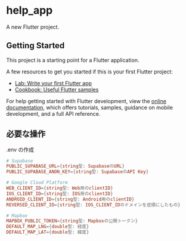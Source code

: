 # help_app

A new Flutter project.

## Getting Started

This project is a starting point for a Flutter application.

A few resources to get you started if this is your first Flutter project:

- [Lab: Write your first Flutter app](https://docs.flutter.dev/get-started/codelab)
- [Cookbook: Useful Flutter samples](https://docs.flutter.dev/cookbook)

For help getting started with Flutter development, view the
[online documentation](https://docs.flutter.dev/), which offers tutorials,
samples, guidance on mobile development, and a full API reference.

## 必要な操作
.env の作成
```toml
# Supabase
PUBLIC_SUPABASE_URL={string型: SupabaseのURL}
PUBLIC_SUPABASE_ANON_KEY={string型: SupabaseのAPI Key}

# Google Cloud Platform
WEB_CLIENT_ID={string型: Web用のclientID}
IOS_CLIENT_ID={string型: IOS用のclientID}
ANDROID_CLIENT_ID={string型: Android用のclientID}
REVERSED_CLIENT_ID={string型: IOS_CLIENT_IDのドメインを逆順にしたもの}

# Mapbox
MAPBOX_PUBLIC_TOKEN={string型: Mapboxの公開トークン}
DEFAULT_MAP_LNG={double型: 経度}
DEFAULT_MAP_LAT={double型: 緯度}
```
